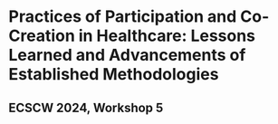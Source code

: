 # Practices of Participation and Co-Creation in Healthcare: Lessons Learned and Advancements of Established Methodologies

## ECSCW 2024, Workshop 5